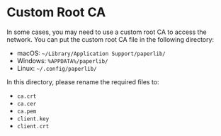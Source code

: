 # Custom Root CA

In some cases, you may need to use a custom root CA to access the network. You can put the custom root CA file in the following directory:

- macOS: `~/Library/Application Support/paperlib/`
- Windows: `%APPDATA%/paperlib/`
- Linux: `~/.config/paperlib/`

In this directory, please rename the required files to:

- `ca.crt`
- `ca.cer`
- `ca.pem`
- `client.key`
- `client.crt`
